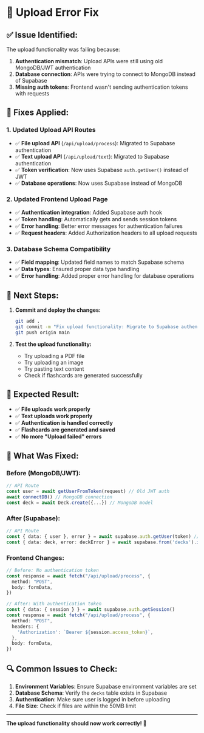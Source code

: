 # 🔧 Upload Error Fix

## ✅ **Issue Identified:**

The upload functionality was failing because:

1. **Authentication mismatch**: Upload APIs were still using old MongoDB/JWT authentication
2. **Database connection**: APIs were trying to connect to MongoDB instead of Supabase
3. **Missing auth tokens**: Frontend wasn't sending authentication tokens with requests

## 🔧 **Fixes Applied:**

### **1. Updated Upload API Routes**
- ✅ **File upload API** (`/api/upload/process`): Migrated to Supabase authentication
- ✅ **Text upload API** (`/api/upload/text`): Migrated to Supabase authentication
- ✅ **Token verification**: Now uses Supabase `auth.getUser()` instead of JWT
- ✅ **Database operations**: Now uses Supabase instead of MongoDB

### **2. Updated Frontend Upload Page**
- ✅ **Authentication integration**: Added Supabase auth hook
- ✅ **Token handling**: Automatically gets and sends session tokens
- ✅ **Error handling**: Better error messages for authentication failures
- ✅ **Request headers**: Added Authorization headers to all upload requests

### **3. Database Schema Compatibility**
- ✅ **Field mapping**: Updated field names to match Supabase schema
- ✅ **Data types**: Ensured proper data type handling
- ✅ **Error handling**: Added proper error handling for database operations

## 🚀 **Next Steps:**

1. **Commit and deploy the changes:**
   ```bash
   git add .
   git commit -m "Fix upload functionality: Migrate to Supabase authentication"
   git push origin main
   ```

2. **Test the upload functionality:**
   - Try uploading a PDF file
   - Try uploading an image
   - Try pasting text content
   - Check if flashcards are generated successfully

## 🎯 **Expected Result:**

- ✅ **File uploads work properly**
- ✅ **Text uploads work properly**
- ✅ **Authentication is handled correctly**
- ✅ **Flashcards are generated and saved**
- ✅ **No more "Upload failed" errors**

## 🔧 **What Was Fixed:**

### **Before (MongoDB/JWT):**
```typescript
// API Route
const user = await getUserFromToken(request) // Old JWT auth
await connectDB() // MongoDB connection
const deck = await Deck.create({...}) // MongoDB model
```

### **After (Supabase):**
```typescript
// API Route
const { data: { user }, error } = await supabase.auth.getUser(token) // Supabase auth
const { data: deck, error: deckError } = await supabase.from('decks').insert({...}) // Supabase DB
```

### **Frontend Changes:**
```typescript
// Before: No authentication token
const response = await fetch("/api/upload/process", {
  method: "POST",
  body: formData,
})

// After: With authentication token
const { data: { session } } = await supabase.auth.getSession()
const response = await fetch("/api/upload/process", {
  method: "POST",
  headers: {
    'Authorization': `Bearer ${session.access_token}`,
  },
  body: formData,
})
```

## 🔍 **Common Issues to Check:**

1. **Environment Variables**: Ensure Supabase environment variables are set
2. **Database Schema**: Verify the `decks` table exists in Supabase
3. **Authentication**: Make sure user is logged in before uploading
4. **File Size**: Check if files are within the 50MB limit

---

**The upload functionality should now work correctly! 🚀** 